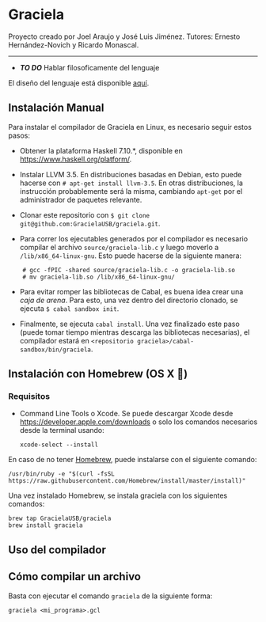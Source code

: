 # Graciela

Proyecto creado por Joel Araujo y José Luis Jiménez.
Tutores: Ernesto Hernández-Novich y Ricardo Monascal.

- - -

* ***TO DO*** Hablar filosoficamente del lenguaje

El diseño del lenguaje está disponible [aquí](doc/graciela/diseno.md).

## Instalación Manual

Para instalar el compilador de Graciela en Linux, es necesario seguir estos
pasos:

* Obtener la plataforma Haskell 7.10.*, disponible en
  <https://www.haskell.org/platform/>.

* Instalar LLVM 3.5. En distribuciones basadas en Debian, esto puede hacerse
  con `# apt-get install llvm-3.5`. En otras distribuciones, la instrucción
  probablemente será la misma, cambiando `apt-get` por el administrador de
  paquetes relevante.

* Clonar este repositorio con
  `$ git clone git@github.com:GracielaUSB/graciela.git`.

* Para correr los ejecutables generados por el compilador es necesario compilar
  el archivo `source/graciela-lib.c` y luego moverlo a
  `/lib/x86_64-linux-gnu`. Esto puede hacerse de la siguiente manera:

```
    # gcc -fPIC -shared source/graciela-lib.c -o graciela-lib.so
    # mv graciela-lib.so /lib/x86_64-linux-gnu/
```

* Para evitar romper las bibliotecas de Cabal, es buena idea crear una
  *caja de arena*. Para esto, una vez dentro del directorio clonado, se ejecuta
  `$ cabal sandbox init`.

* Finalmente, se ejecuta `cabal install`. Una vez finalizado este paso (puede
  tomar tiempo mientras descarga las bibliotecas necesarias), el compilador
  estará en `<repositorio graciela>/cabal-sandbox/bin/graciela`.

## Instalación con Homebrew (OS X )

### Requisitos
* Command Line Tools o Xcode. Se puede descargar Xcode desde  <https://developer.apple.com/downloads> o solo los comandos necesarios desde la terminal usando:

      xcode-select --install

En caso de no tener [Homebrew](http://brew.sh), puede instalarse con el siguiente comando:

    /usr/bin/ruby -e "$(curl -fsSL https://raw.githubusercontent.com/Homebrew/install/master/install)"
    
Una vez instalado Homebrew, se instala graciela con los siguientes comandos:

    brew tap GracielaUSB/graciela
    brew install graciela

## Uso del compilador

## Cómo compilar un archivo 

Basta con ejecutar el comando `graciela` de la siguiente forma:

    graciela <mi_programa>.gcl 
